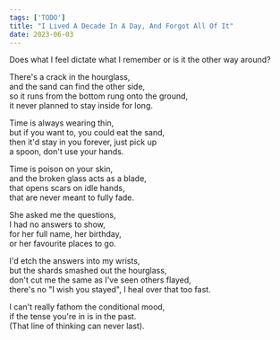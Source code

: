 ```yaml
---
tags: ['TODO']
title: "I Lived A Decade In A Day, And Forgot All Of It"
date: 2023-06-03
---
```


Does what I feel dictate what I remember or is it the other way around?

There's a crack in the hourglass,  
and the sand can find the other side,  
so it runs from the bottom rung onto the ground,  
it never planned to stay inside for long.

Time is always wearing thin,  
but if you want to, you could eat the sand,  
then it'd stay in you forever, just pick up  
a spoon, don't use your hands.

Time is poison on your skin,  
and the broken glass acts as a blade,  
that opens scars on idle hands,  
that are never meant to fully fade.

She asked me the questions,  
I had no answers to show,  
for her full name, her birthday,  
or her favourite places to go.

I'd etch the answers into my wrists,  
but the shards smashed out the hourglass,  
don't cut me the same as I've seen others flayed,  
there's no "I wish you stayed", I heal over that too fast.

I can't really fathom the conditional mood,  
if the tense you're in is in the past.  
(That line of thinking can never last).
